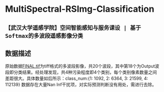 # MultiSpectral-RSImg-Classification
## `【武汉大学遥感学院】空间智能感知与服务课设 | 基于Softmax的多波段遥感影像分类`
## 数据描述
  原始数据[FINAL.tif](./FINAL.tif)为tiff格式的多波段影像，共20个波段，其中第18个为Output波段即分类结果。经处理发现，共4种污染程度即4个类别，每个类别像素数量之间差距很大。具体数量如后所示：class_num:{1: 1092, 2: 6364, 3: 21599, 4: 112139}
数据存在大量Nan Inf干扰项，对实际预测判断没有用处，需进行去除。

